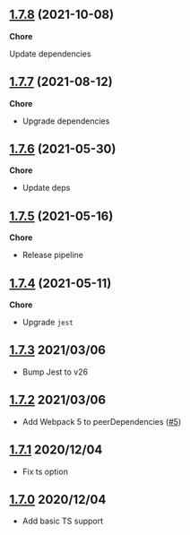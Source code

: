 ## [1.7.8](https://github.com/helloitsjoe/webpack-simple/releases/tag/v1.7.8) (2021-10-08)

**Chore**

Update dependencies

## [1.7.7](https://github.com/helloitsjoe/webpack-simple/releases/tag/v1.7.7) (2021-08-12)

**Chore**

- Upgrade dependencies

## [1.7.6](https://github.com/helloitsjoe/webpack-simple/releases/tag/v1.7.6) (2021-05-30)

**Chore**

- Update deps

## [1.7.5](https://github.com/helloitsjoe/webpack-simple/releases/tag/v1.7.5) (2021-05-16)

**Chore**

- Release pipeline

## [1.7.4](https://github.com/helloitsjoe/webpack-simple/releases/tag/v1.7.4) (2021-05-11)

**Chore**

- Upgrade `jest`

## [1.7.3](https://github.com/helloitsjoe/webpack-simple/releases/tag/v1.7.3) 2021/03/06

- Bump Jest to v26

## [1.7.2](https://github.com/helloitsjoe/webpack-simple/releases/tag/v1.7.2) 2021/03/06

- Add Webpack 5 to peerDependencies
  ([#5](https://github.com/helloitsjoe/webpack-simple/pull/5))

## [1.7.1](https://github.com/helloitsjoe/webpack-simple/releases/tag/v1.7.1) 2020/12/04

- Fix ts option

## [1.7.0](https://github.com/helloitsjoe/webpack-simple/releases/tag/v1.7.0) 2020/12/04

- Add basic TS support
